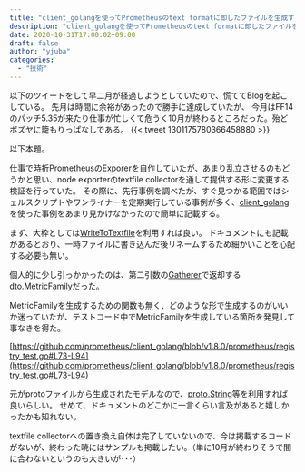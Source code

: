 ```yaml
---
title: "client_golangを使ってPrometheusのtext formatに即したファイルを生成する"
description: "client_golangを使ってPrometheusのtext formatに即したファイルを生成する"
date: 2020-10-31T17:00:02+09:00
draft: false
author: "yjuba"
categories:
  - "技術"
---
```


以下のツイートをして早二月が経過しようとしていたので、慌ててBlogを起こしている。
先月は時間に余裕があったので勝手に達成していたが、
今月はFF14のパッチ5.35が来たり仕事が忙しくて危うく10月が終わるところだった。殆どボズヤに籠もりっぱなしである。
{{< tweet 1301175780366458880 >}}

以下本題。

仕事で時折PrometheusのExporerを自作していたが、あまり乱立させるのもどうかと思い、node exporterのtextfile collectorを通して提供する形に変更する検証を行っていた。
その際に、先行事例を調べたが、すぐ見つかる範囲ではシェルスクリプトやワンライナーを定期実行している事例が多く、[client_golang](https://pkg.go.dev/github.com/prometheus/client_golang/prometheus)を使った事例をあまり見かけなかったので簡単に記載する。

まず、大枠としては[WriteToTextfile](https://pkg.go.dev/github.com/prometheus/client_golang/prometheus#WriteToTextfile)を利用すれば良い。
ドキュメントにも記載があるとおり、一時ファイルに書き込んだ後リネームするため細かいことを心配する必要も無い。

個人的に少し引っかかったのは、第二引数の[Gatherer](https://pkg.go.dev/github.com/prometheus/client_golang/prometheus#Gatherer)で返却する[dto.MetricFamily](https://pkg.go.dev/github.com/prometheus/client_model/go#MetricFamily)だった。

MetricFamilyを生成するための関数も無く、どのような形で生成するのがいいか迷っていたが、テストコード中でMetricFamilyを生成している箇所を発見して事なきを得た。

[https://github.com/prometheus/client_golang/blob/v1.8.0/prometheus/registry_test.go#L73-L94](https://github.com/prometheus/client_golang/blob/v1.8.0/prometheus/registry_test.go#L73-L94)

元がprotoファイルから生成されたモデルなので、[proto.String](https://pkg.go.dev/github.com/golang/protobuf/proto#String)等を利用すれば良いらしい。
せめて、ドキュメントのどこかに一言くらい言及があると嬉しかったかも知れない。

textfile collectorへの置き換え自体は完了していないので、今は掲載するコードがないが、終わった暁にはサンプルも掲載したい。（単に10月が終わりそうで間に合わないというのも大きいが･･･）
